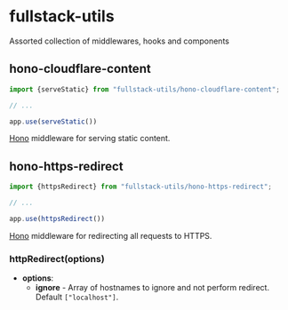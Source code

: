 # fullstack-utils
Assorted collection of middlewares, hooks and components

## hono-cloudflare-content
```javascript
import {serveStatic} from "fullstack-utils/hono-cloudflare-content";

// ...

app.use(serveStatic())
```
[Hono](https://hono.dev/) middleware for serving static content.

## hono-https-redirect

```javascript
import {httpsRedirect} from "fullstack-utils/hono-https-redirect";

// ...

app.use(httpsRedirect())
```
[Hono](https://hono.dev/) middleware for redirecting all requests to HTTPS.

### httpRedirect(options)
* __options__:
  * __ignore__ - Array of hostnames to ignore and not perform redirect. Default `["localhost"]`.
